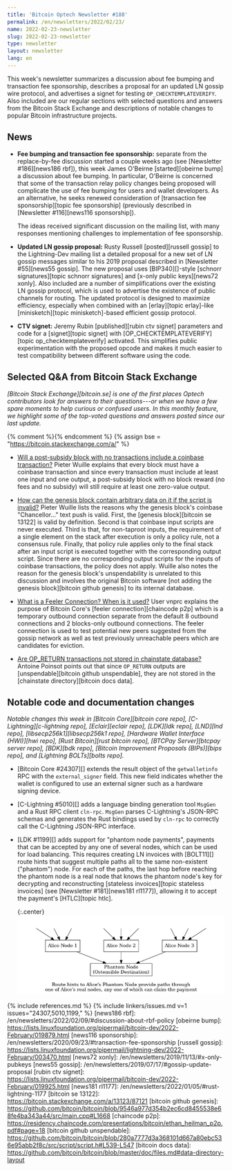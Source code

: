 ```yaml
---
title: 'Bitcoin Optech Newsletter #188'
permalink: /en/newsletters/2022/02/23/
name: 2022-02-23-newsletter
slug: 2022-02-23-newsletter
type: newsletter
layout: newsletter
lang: en
---
```

This week's newsletter summarizes a discussion about fee bumping and
transaction fee sponsorship, describes a proposal for an updated LN
gossip wire protocol, and advertises a signet for testing
`OP_CHECKTEMPLATEVERIFY`.  Also included are our regular sections with
selected questions and answers from the Bitcoin Stack Exchange and
descriptions of notable changes to popular Bitcoin infrastructure
projects.

## News

- **Fee bumping and transaction fee sponsorship:** separate from the
  replace-by-fee discussion started a couple weeks ago (see [Newsletter
  #186][news186 rbf]), this week James O'Beirne [started][obeirne bump]
  a discussion about fee bumping.  In particular, O'Beirne is concerned
  that some of the transaction relay policy changes being proposed will
  complicate the use of fee bumping for users and wallet developers.  As
  an alternative, he seeks renewed consideration of [transaction fee
  sponsorship][topic fee sponsorship] (previously described in
  [Newsletter #116][news116 sponsorship]).

  The ideas received significant discussion on the mailing list, with
  many responses mentioning challenges to implementation of fee
  sponsorship.

- **Updated LN gossip proposal:** Rusty Russell [posted][russell gossip]
  to the Lightning-Dev mailing list a detailed proposal for a new set of
  LN gossip messages similar to his 2019 proposal described in
  [Newsletter #55][news55 gossip].  The new proposal uses
  [BIP340][]-style [schnorr signatures][topic schnorr signatures] and
  [x-only public keys][news72 xonly].  Also included are a number of
  simplifications over the existing LN gossip protocol, which is used to
  advertise the existence of public channels for routing.  The updated
  protocol is designed to maximize efficiency, especially when combined
  with an [erlay][topic erlay]-like [minisketch][topic minisketch]-based
  efficient gossip protocol.

- **CTV signet:** Jeremy Rubin [published][rubin ctv signet] parameters
  and code for a [signet][topic signet] with
  [OP_CHECKTEMPLATEVERIFY][topic op_checktemplateverify] activated.
  This simplifies public experimentation with the proposed opcode and
  makes it much easier to test compatibility between different software
  using the code.

## Selected Q&A from Bitcoin Stack Exchange

*[Bitcoin Stack Exchange][bitcoin.se] is one of the first places Optech
contributors look for answers to their questions---or when we have a
few spare moments to help curious or confused users.  In
this monthly feature, we highlight some of the top-voted questions and
answers posted since our last update.*

{% comment %}<!-- https://bitcoin.stackexchange.com/search?tab=votes&q=created%3a1m..%20is%3aanswer -->{% endcomment %}
{% assign bse = "https://bitcoin.stackexchange.com/a/" %}

- [Will a post-subsidy block with no transactions include a coinbase transaction?]({{bse}}112193)
  Pieter Wuille explains that every block must have a coinbase transaction
  and since every transaction must include at least one
  input and one output, a post-subsidy block with no block reward (no fees and
  no subsidy) will still require at least one zero-value output.

- [How can the genesis block contain arbitrary data on it if the script is invalid?]({{bse}}112439)
  Pieter Wuille lists the reasons why the genesis block's coinbase
  "Chancellor..." text push is valid. First, the [genesis block][bitcoin se 13122] is valid by
  definition. Second is that coinbase input scripts are never executed.
  Third is that, for non-taproot inputs, the requirement of a single element on the stack
  after execution is only a policy rule, not a consensus rule. Finally, that policy
  rule applies only to the final stack after an input script is executed together with the corresponding output script. Since there
  are no corresponding output scripts for the inputs of coinbase transactions, the policy does not
  apply. Wuille also notes the reason for the genesis block's unspendability is
  unrelated to this discussion and involves the original Bitcoin software [not
  adding the genesis block][bitcoin github genesis] to its internal database.

- [What is a Feeler Connection? When is it used?]({{bse}}112247)
  User vnprc explains the purpose of Bitcoin Core's [feeler
  connection][chaincode p2p] which is a temporary outbound connection separate from the
  default 8 outbound connections and 2 blocks-only outbound connections. The
  feeler connection is used to test potential new peers suggested from the
  gossip network as well as test previously unreachable peers which are candidates for eviction.

- [Are OP_RETURN transactions not stored in chainstate database?]({{bse}}112312)
  Antoine Poinsot points out that since `OP_RETURN` outputs are
  [unspendable][bitcoin github unspendable], they are not stored in the
  [chainstate directory][bitcoin docs data].

## Notable code and documentation changes

*Notable changes this week in [Bitcoin Core][bitcoin core repo],
[C-Lightning][c-lightning repo], [Eclair][eclair repo], [LDK][ldk repo],
[LND][lnd repo], [libsecp256k1][libsecp256k1 repo], [Hardware Wallet
Interface (HWI)][hwi repo], [Rust Bitcoin][rust bitcoin repo], [BTCPay
Server][btcpay server repo], [BDK][bdk repo], [Bitcoin Improvement
Proposals (BIPs)][bips repo], and [Lightning BOLTs][bolts repo].*

- [Bitcoin Core #24307][] extends the result object of the `getwalletinfo` RPC
  with the `external_signer` field. This new field indicates whether the wallet
  is configured to use an external signer such as a hardware signing
  device.

- [C-Lightning #5010][] adds a language binding generation tool `MsgGen` and a
  Rust RPC client `cln-rpc`. `MsgGen` parses C-Lightning's JSON-RPC schemas and
  generates the Rust bindings used by `cln-rpc` to correctly call the
  C-Lightning JSON-RPC interface.

- [LDK #1199][] adds support for "phantom node payments", payments that
  can be accepted by any one of several nodes, which can be used for
  load balancing.  This requires creating LN invoices with [BOLT11][] route
  hints that suggest multiple paths all to the same non-existent
  ("phantom") node.  For each of the paths, the last hop before reaching
  the phantom node is a real node that knows the phantom node's key for
  decrypting and reconstructing [stateless invoices][topic stateless
  invoices] (see [Newsletter #181][news181 rl1177]), allowing it to
  accept the payment's [HTLC][topic htlc].

  {:.center}
  ![Phantom node route hints illustration](/img/posts/2022-02-phantom-node-payments.dot.png)

{% include references.md %}
{% include linkers/issues.md v=1 issues="24307,5010,1199," %}
[news186 rbf]: /en/newsletters/2022/02/09/#discussion-about-rbf-policy
[obeirne bump]: https://lists.linuxfoundation.org/pipermail/bitcoin-dev/2022-February/019879.html
[news116 sponsorship]: /en/newsletters/2020/09/23/#transaction-fee-sponsorship
[russell gossip]: https://lists.linuxfoundation.org/pipermail/lightning-dev/2022-February/003470.html
[news72 xonly]: /en/newsletters/2019/11/13/#x-only-pubkeys
[news55 gossip]: /en/newsletters/2019/07/17/#gossip-update-proposal
[rubin ctv signet]: https://lists.linuxfoundation.org/pipermail/bitcoin-dev/2022-February/019925.html
[news181 rl1177]: /en/newsletters/2022/01/05/#rust-lightning-1177
[bitcoin se 13122]: https://bitcoin.stackexchange.com/a/13123/87121
[bitcoin github genesis]: https://github.com/bitcoin/bitcoin/blob/9546a977d354b2ec6cd8455538e68fe4ba343a44/src/main.cpp#L1668
[chaincode p2p]: https://residency.chaincode.com/presentations/bitcoin/ethan_heilman_p2p.pdf#page=18
[bitcoin github unspendable]: https://github.com/bitcoin/bitcoin/blob/280a7777d3a368101d667a80ebc536e95abb2f8c/src/script/script.h#L539-L547
[bitcoin docs data]: https://github.com/bitcoin/bitcoin/blob/master/doc/files.md#data-directory-layout
